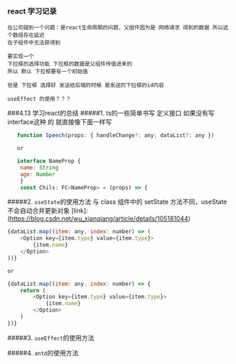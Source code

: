 ### react 学习记录
```
在公司碰到一个问题：是react生命周期的问题，父组件因为是 网络请求 得到的数据 所以这个数组存在延迟
在子组件中无法获得到

要实现一个
下拉框的选择功能 下拉框的数据是父组件传值进来的
所以 默认 下拉框要有一个初始值

但是 下拉框 选择好 发送给后端的时候 是发送的下拉框的id内容

useEffect 的使用？？？
```


###4.13 学习react的总结
#####1. ts的一些简单书写 定义接口
   如果没有写 interface这种 的
   就直接像下面一样写
``` js
   function Speech(props: { handleChange?: any; dataList?: any })

   or

   interface NameProp {
    name: String
    age: Number
    }
    const Chils: FC<NameProp> = (props) => {

```
#####2. ``useState``的使用方法
    与 class 组件中的 setState 方法不同，useState 不会自动合并更新对象
    [link]: (https://blog.csdn.net/wu_xianqiang/article/details/105181044)


``` js
{dataList.map((item: any, index: number) => (
    <Option key={item.type} value={item.type}>
        {item.name}
    </Option>
))}

or

{dataList.map((item: any, index: number) => {
    return (
        <Option key={item.type} value={item.type}>
            {item.name}
        </Option>
    )
})}
```
#####3. ``useEffect``的使用方法

#####4. ``antd``的使用方法